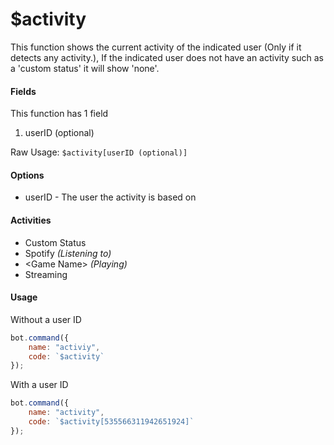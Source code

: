 # $activity

This function shows the current activity of the indicated user \(Only if it detects any activity.\), If the indicated user does not have an activity such as a 'custom status' it will show 'none'.

#### Fields

This function has 1 field

1. userID \(optional\)

Raw Usage: `$activity[userID (optional)]`

#### Options

* userID - The user the activity is based on

#### Activities

* Custom Status
* Spotify _\(Listening to\)_
* &lt;Game Name&gt; _\(Playing\)_
* Streaming

#### Usage

Without a user ID

```javascript
bot.command({
    name: "activiy",
    code: `$activity`
});
```

With a user ID

```javascript
bot.command({
    name: "activity",
    code: `$activity[535566311942651924]`
});
```







